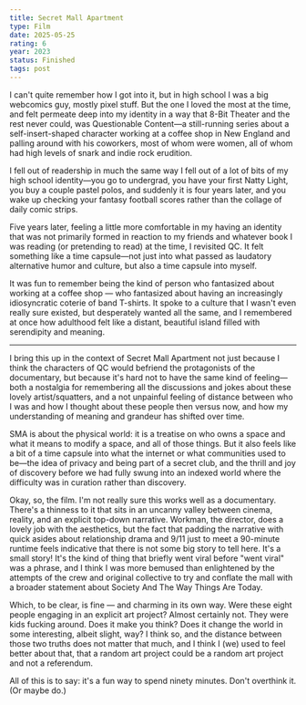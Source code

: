 ```yaml
---
title: Secret Mall Apartment
type: Film
date: 2025-05-25
rating: 6
year: 2023
status: Finished
tags: post
---
```


I can't quite remember how I got into it, but in high school I was a big webcomics guy, mostly pixel stuff. But the one I loved the most at the time, and felt permeate deep into my identity in a way that 8-Bit Theater and the rest never could, was Questionable Content—a still-running series about a self-insert-shaped character working at a coffee shop in New England and palling around with his coworkers, most of whom were women, all of whom had high levels of snark and indie rock erudition.

I fell out of readership in much the same way I fell out of a lot of bits of my high school identity—you go to undergrad, you have your first Natty Light, you buy a couple pastel polos, and suddenly it is four years later, and you wake up checking your fantasy football scores rather than the collage of daily comic strips.

Five years later, feeling a little more comfortable in my having an identity that was not primarily formed in reaction to my friends and whatever book I was reading (or pretending to read) at the time, I revisited QC. It felt something like a time capsule—not just into what passed as laudatory alternative humor and culture, but also a time capsule into myself.

It was fun to remember being the kind of person who fantasized about working at a coffee shop — who fantasized about having an increasingly idiosyncratic coterie of band T-shirts. It spoke to a culture that I wasn't even really sure existed, but desperately wanted all the same, and I remembered at once how adulthood felt like a distant, beautiful island filled with serendipity and meaning.

---

I bring this up in the context of Secret Mall Apartment not just because I think the characters of QC would befriend the protagonists of the documentary, but because it's hard not to have the same kind of feeling—both a nostalgia for remembering all the discussions and jokes about these lovely artist/squatters, and a not unpainful feeling of distance between who I was and how I thought about these people then versus now, and how my understanding of meaning and grandeur has shifted over time.

SMA is about the physical world: it is a treatise on who owns a space and what it means to modify a space, and all of those things. But it also feels like a bit of a time capsule into what the internet or what communities used to be—the idea of privacy and being part of a secret club, and the thrill and joy of discovery before we had fully swung into an indexed world where the difficulty was in curation rather than discovery.

Okay, so, the film. I'm not really sure this works well as a documentary. There's a thinness to it that sits in an uncanny valley between cinema, reality, and an explicit top-down narrative. Workman, the director, does a lovely job with the aesthetics, but the fact that padding the narrative with quick asides about relationship drama and 9/11 just to meet a 90-minute runtime feels indicative that there is not some big story to tell here. It's a small story! It's the kind of thing that briefly went viral before "went viral" was a phrase, and I think I was more bemused than enlightened by the attempts of the crew and original collective to try and conflate the mall with a broader statement about Society And The Way Things Are Today.

Which, to be clear, is fine — and charming in its own way. Were these eight people engaging in an explicit art project? Almost certainly not. They were kids fucking around. Does it make you think? Does it change the world in some interesting, albeit slight, way? I think so, and the distance between those two truths does not matter that much, and I think I (we) used to feel better about that, that a random art project could be a random art project and not a referendum.

All of this is to say: it's a fun way to spend ninety minutes. Don't overthink it. (Or maybe do.)